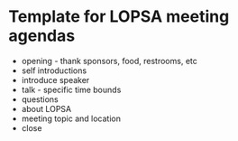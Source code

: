 # Template for LOPSA meeting agendas

* opening - thank sponsors, food, restrooms, etc
* self introductions
* introduce speaker
* talk - specific time bounds
* questions
* about LOPSA
* meeting topic and location
* close


